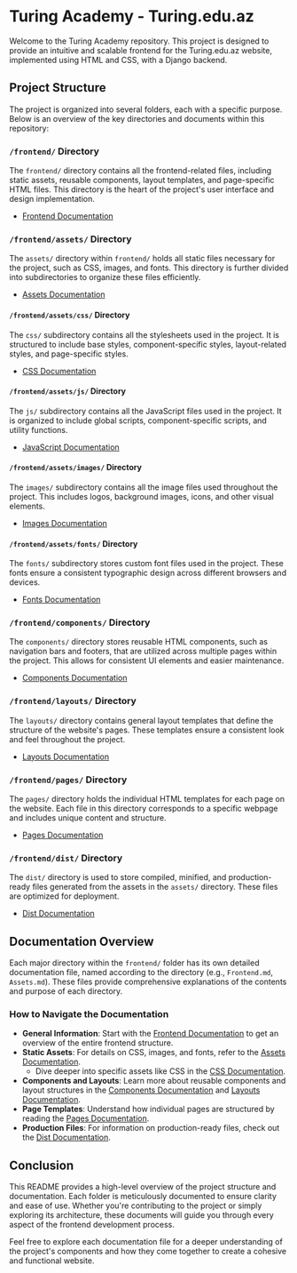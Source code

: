 # Turing Academy - Turing.edu.az

Welcome to the Turing Academy repository. This project is designed to provide an intuitive and scalable frontend for the Turing.edu.az website, implemented using HTML and CSS, with a Django backend.

## Project Structure

The project is organized into several folders, each with a specific purpose. Below is an overview of the key directories and documents within this repository:

### `/frontend/` Directory

The `frontend/` directory contains all the frontend-related files, including static assets, reusable components, layout templates, and page-specific HTML files. This directory is the heart of the project's user interface and design implementation.

- [Frontend Documentation](frontend/Frontend.md)

### `/frontend/assets/` Directory

The `assets/` directory within `frontend/` holds all static files necessary for the project, such as CSS, images, and fonts. This directory is further divided into subdirectories to organize these files efficiently.

- [Assets Documentation](frontend/assets/Assets.md)

#### `/frontend/assets/css/` Directory

The `css/` subdirectory contains all the stylesheets used in the project. It is structured to include base styles, component-specific styles, layout-related styles, and page-specific styles.

- [CSS Documentation](frontend/assets/css/CSS.md)

#### `/frontend/assets/js/` Directory

The `js/` subdirectory contains all the JavaScript files used in the project. It is organized to include global scripts, component-specific scripts, and utility functions.

- [JavaScript Documentation](frontend/assets/js/JS.md)

#### `/frontend/assets/images/` Directory

The `images/` subdirectory contains all the image files used throughout the project. This includes logos, background images, icons, and other visual elements.

- [Images Documentation](frontend/assets/images/Images.md)

#### `/frontend/assets/fonts/` Directory

The `fonts/` subdirectory stores custom font files used in the project. These fonts ensure a consistent typographic design across different browsers and devices.

- [Fonts Documentation](frontend/assets/fonts/Fonts.md)

### `/frontend/components/` Directory

The `components/` directory stores reusable HTML components, such as navigation bars and footers, that are utilized across multiple pages within the project. This allows for consistent UI elements and easier maintenance.

- [Components Documentation](frontend/components/Components.md)

### `/frontend/layouts/` Directory

The `layouts/` directory contains general layout templates that define the structure of the website's pages. These templates ensure a consistent look and feel throughout the project.

- [Layouts Documentation](frontend/layouts/Layouts.md)

### `/frontend/pages/` Directory

The `pages/` directory holds the individual HTML templates for each page on the website. Each file in this directory corresponds to a specific webpage and includes unique content and structure.

- [Pages Documentation](frontend/pages/Pages.md)

### `/frontend/dist/` Directory

The `dist/` directory is used to store compiled, minified, and production-ready files generated from the assets in the `assets/` directory. These files are optimized for deployment.

- [Dist Documentation](frontend/dist/Dist.md)

## Documentation Overview

Each major directory within the `frontend/` folder has its own detailed documentation file, named according to the directory (e.g., `Frontend.md`, `Assets.md`). These files provide comprehensive explanations of the contents and purpose of each directory.

### How to Navigate the Documentation

- **General Information**: Start with the [Frontend Documentation](frontend/Frontend.md) to get an overview of the entire frontend structure.
- **Static Assets**: For details on CSS, images, and fonts, refer to the [Assets Documentation](frontend/assets/Assets.md).
  - Dive deeper into specific assets like CSS in the [CSS Documentation](frontend/assets/css/CSS.md).
- **Components and Layouts**: Learn more about reusable components and layout structures in the [Components Documentation](frontend/components/Components.md) and [Layouts Documentation](frontend/layouts/Layouts.md).
- **Page Templates**: Understand how individual pages are structured by reading the [Pages Documentation](frontend/pages/Pages.md).
- **Production Files**: For information on production-ready files, check out the [Dist Documentation](frontend/dist/Dist.md).

## Conclusion

This README provides a high-level overview of the project structure and documentation. Each folder is meticulously documented to ensure clarity and ease of use. Whether you're contributing to the project or simply exploring its architecture, these documents will guide you through every aspect of the frontend development process.

Feel free to explore each documentation file for a deeper understanding of the project's components and how they come together to create a cohesive and functional website.

